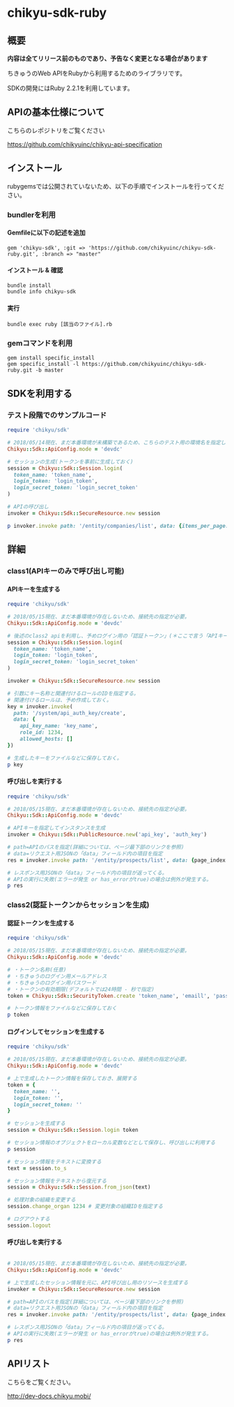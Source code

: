 # chikyu-sdk-ruby
## 概要
**内容は全てリリース前のものであり、予告なく変更となる場合があります**

ちきゅうのWeb APIをRubyから利用するためのライブラリです。

SDKの開発にはRuby 2.2.1を利用しています。

## APIの基本仕様について
こちらのレポジトリをご覧ください

https://github.com/chikyuinc/chikyu-api-specification

## インストール
rubygemsでは公開されていないため、以下の手順でインストールを行ってください。

### bundlerを利用
#### Gemfileに以下の記述を追加
```
gem 'chikyu-sdk', :git => 'https://github.com/chikyuinc/chikyu-sdk-ruby.git', :branch => "master"
```

#### インストール & 確認
```
bundle install
bundle info chikyu-sdk
```

#### 実行
```
bundle exec ruby [該当のファイル].rb
```

### gemコマンドを利用
```
gem install specific_install
gem specific_install -l https://github.com/chikyuinc/chikyu-sdk-ruby.git -b master
```

## SDKを利用する
### テスト段階でのサンプルコード
```test.rb
require 'chikyu/sdk'

# 2018/05/14現在、まだ本番環境が未構築であるため、こちらのテスト用の環境名を指定して下さい。
Chikyu::Sdk::ApiConfig.mode = 'devdc'

# セッションの生成(トークンを事前に生成しておく)
session = Chikyu::Sdk::Session.login(
  token_name: 'token_name',
  login_token: 'login_token',
  login_secret_token: 'login_secret_token'
)

# APIの呼び出し
invoker = Chikyu::Sdk::SecureResource.new session

p invoker.invoke path: '/entity/companies/list', data: {items_per_page: 10, page_index: 0}

```

## 詳細
### class1(APIキーのみで呼び出し可能)
#### APIキーを生成する
```token.rb
require 'chikyu/sdk'

# 2018/05/15現在、まだ本番環境が存在しないため、接続先の指定が必要。
Chikyu::Sdk::ApiConfig.mode = 'devdc'

# 後述のclass2 apiを利用し、予めログイン用の「認証トークン」(＊ここで言う「APIキー」とは別)を生成しておく。
session = Chikyu::Sdk::Session.login(
  token_name: 'token_name',
  login_token: 'login_token',
  login_secret_token: 'login_secret_token'
)

invoker = Chikyu::Sdk::SecureResource.new session

# 引数にキー名称と関連付けるロールのIDを指定する。
# 関連付けるロールは、予め作成しておく。
key = invoker.invoke(
  path: '/system/api_auth_key/create',
  data: {
    api_key_name: 'key_name',
    role_id: 1234,
    allowed_hosts: []
})

# 生成したキーをファイルなどに保存しておく。
p key
```

#### 呼び出しを実行する
```invoke_public.rb
require 'chikyu/sdk'

# 2018/05/15現在、まだ本番環境が存在しないため、接続先の指定が必要。
Chikyu::Sdk::ApiConfig.mode = 'devdc'

# APIキーを指定してインスタンスを生成
invoker = Chikyu::Sdk::PublicResource.new('api_key', 'auth_key')

# path=APIのパスを指定(詳細については、ページ最下部のリンクを参照)
# data=リクエスト用JSONの「data」フィールド内の項目を指定
res = invoker.invoke path: '/entity/prospects/list', data: {page_index:0, items_per_page:10}

# レスポンス用JSONの「data」フィールド内の項目が返ってくる。
# APIの実行に失敗(エラーが発生 or has_errorがtrue)の場合は例外が発生する。
p res
```

### class2(認証トークンからセッションを生成)
#### 認証トークンを生成する
```create_token.rb
require 'chikyu/sdk'

# 2018/05/15現在、まだ本番環境が存在しないため、接続先の指定が必要。
Chikyu::Sdk::ApiConfig.mode = 'devdc'

# ・トークン名称(任意)
# ・ちきゅうのログイン用メールアドレス
# ・ちきゅうのログイン用パスワード
# ・トークンの有効期限(デフォルトでは24時間 - 秒で指定)
token = Chikyu::Sdk::SecurityToken.create 'token_name', 'emaill', 'password', 86400

# トークン情報をファイルなどに保存しておく
p token
```

#### ログインしてセッションを生成する
```create_session.rb
require 'chikyu/sdk'

# 2018/05/15現在、まだ本番環境が存在しないため、接続先の指定が必要。
Chikyu::Sdk::ApiConfig.mode = 'devdc'

# 上で生成したトークン情報を保存しておき、展開する
token = {
  token_name: '',
  login_token: '',
  login_secret_token: ''
}

# セッションを生成する
session = Chikyu::Sdk::Session.login token

# セッション情報のオブジェクトをローカル変数などとして保存し、呼び出しに利用する
p session

# セッション情報をテキストに変換する
text = session.to_s

# セッション情報をテキストから復元する
session = Chikyu::Sdk::Session.from_json(text)

# 処理対象の組織を変更する
session.change_organ 1234 # 変更対象の組織IDを指定する

# ログアウトする
session.logout
```


#### 呼び出しを実行する
```invoke_secure.rb

# 2018/05/15現在、まだ本番環境が存在しないため、接続先の指定が必要。
Chikyu::Sdk::ApiConfig.mode = 'devdc'

# 上で生成したセッション情報を元に、API呼び出し用のリソースを生成する
invoker = Chikyu::Sdk::SecureResource.new session

# path=APIのパスを指定(詳細については、ページ最下部のリンクを参照)
# data=リクエスト用JSONの「data」フィールド内の項目を指定
res = invoker.invoke path: '/entity/prospects/list', data: {page_index:0, items_per_page:10}

# レスポンス用JSONの「data」フィールド内の項目が返ってくる。
# APIの実行に失敗(エラーが発生 or has_errorがtrue)の場合は例外が発生する。
p res
```


## APIリスト
こちらをご覧ください。

http://dev-docs.chikyu.mobi/

